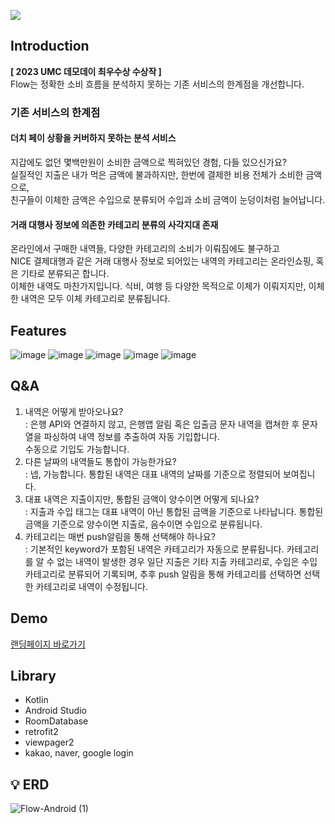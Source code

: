 ![](https://user-images.githubusercontent.com/100260416/220561044-df2a16d8-2180-43dd-8e75-d3056265c415.png)

## Introduction
**[ 2023 UMC 데모데이 최우수상 수상작 ]**  
Flow는 정확한 소비 흐름을 분석하지 못하는 기존 서비스의 한계점을 개선합니다.  

### 기존 서비스의 한계점
#### 더치 페이 상황을 커버하지 못하는 분석 서비스  
지갑에도 없던 몇백만원이 소비한 금액으로 찍혀있던 경험, 다들 있으신가요?  
실질적인 지출은 내가 먹은 금액에 불과하지만, 한번에 결제한 비용 전체가 소비한 금액으로,  
친구들이 이체한 금액은 수입으로 분류되어 수입과 소비 금액이 눈덩이처럼 늘어납니다.  
#### 거래 대행사 정보에 의존한 카테고리 분류의 사각지대 존재  
온라인에서 구매한 내역들, 다양한 카테고리의 소비가 이뤄짐에도 불구하고  
NICE 결제대행과 같은 거래 대행사 정보로 되어있는 내역의 카테고리는 온라인쇼핑, 혹은 기타로 분류되곤 합니다.  
이체한 내역도 마찬가지입니다. 식비, 여행 등 다양한 목적으로 이체가 이뤄지지만, 이체한 내역은 모두 이체 카테고리로 분류됩니다.

## Features
![image](https://user-images.githubusercontent.com/52921222/222952521-38e0b957-07c8-47c2-9476-a4872bfc3c91.png)
![image](https://user-images.githubusercontent.com/52921222/222952539-20e9335f-7e26-4c50-b191-ef0f61aa215e.png)
![image](https://user-images.githubusercontent.com/52921222/222952557-d81b750a-c6ae-415d-8400-7ba65a52e71e.png)
![image](https://user-images.githubusercontent.com/52921222/222952571-f4cfff80-b54b-444f-9f88-1cbc2e1e6ade.png)
![image](https://user-images.githubusercontent.com/52921222/222952579-a16fe7ec-185f-4052-b0a9-ac18ebca69f9.png)

## Q&A
1. 내역은 어떻게 받아오나요?  
: 은행 API와 연결하지 않고, 은행앱 알림 혹은 입출금 문자 내역을 캡쳐한 후 문자열을 파싱하여 내역 정보를 추출하여 자동 기입합니다.   
수동으로 기입도 가능합니다.  
2. 다른 날짜의 내역들도 통합이 가능한가요?  
: 넵, 가능합니다. 통합된 내역은 대표 내역의 날짜를 기준으로 정렬되어 보여집니다.  
3. 대표 내역은 지출이지만, 통합된 금액이 양수이면 어떻게 되나요?  
: 지출과 수입 태그는 대표 내역이 아닌 통합된 금액을 기준으로 나타납니다. 통합된 금액을 기준으로 양수이면 지출로, 음수이면 수입으로 분류됩니다.  
4. 카테고리는 매번 push알림을 통해 선택해야 하나요?  
: 기본적인 keyword가 포함된 내역은 카테고리가 자동으로 분류됩니다. 카테고리를 알 수 없는 내역이 발생한 경우 일단 지출은 기타 지출 카테고리로, 수입은 수입 카테고리로 분류되어 기록되며, 추후 push 알림을 통해 카테고리를 선택하면 선택한 카테고리로 내역이 수정됩니다.
## Demo
[랜딩페이지 바로가기](https://makeus-challenge.notion.site/Flow-cbaffda62eb149a2b0336470ce551456)

## Library
- Kotlin
- Android Studio
- RoomDatabase
- retrofit2
- viewpager2
- kakao, naver, google login

## 💡 ERD
![Flow-Android (1)](https://user-images.githubusercontent.com/52921222/222953529-9c9131b4-23ed-47bc-931c-bdd460ab1fad.png)
